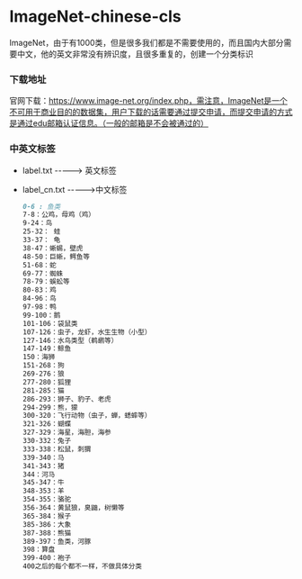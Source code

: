 # ImageNet-chinese-cls
ImageNet，由于有1000类，但是很多我们都是不需要使用的，而且国内大部分需要中文，他的英文非常没有辨识度，且很多重复的，创建一个分类标识

### 下载地址

官网下载：https://www.image-net.org/index.php，需注意，ImageNet是一个不可用于商业目的的数据集，用户下载的话需要通过提交申请，而提交申请的方式是通过edu邮箱认证信息。（一般的邮箱是不会被通过的）

### 中英文标签

- label.txt  -----> 英文标签

- label_cn.txt   ----->中文标签

  ```markdown
  0-6 : 鱼类
  7-8：公鸡，母鸡（鸡）
  9-24：鸟
  25-32： 蛙
  33-37： 龟
  38-47：蜥蜴，壁虎
  48-50：巨蜥，鳄鱼等
  51-68：蛇
  69-77：蜘蛛
  78-79：蜈蚣等
  80-83：鸡
  84-96：鸟
  97-98：鸭
  99-100：鹅
  101-106：袋鼠类
  107-126：虫子，龙虾，水生生物（小型）
  127-146：水鸟类型（鹈鹕等）
  147-149：鲸鱼
  150：海狮
  151-268：狗
  269-276：狼
  277-280：狐狸
  281-285：猫
  286-293：狮子、豹子、老虎
  294-299：熊，獴
  300-320：飞行动物（虫子，蝉，蟋蟀等）
  321-326：蝴蝶
  327-329：海星，海胆，海参
  330-332：兔子
  333-338：松鼠，刺猬
  339-340：马
  341-343：猪
  344：河马
  345-347：牛
  348-353：羊
  354-355：骆驼
  356-364：黄鼠狼，臭鼬，树懒等
  365-384：猴子
  385-386：大象
  387-388：熊猫
  389-397：鱼类，河豚
  398：算盘
  399-400：袍子
  400之后的每个都不一样，不做具体分类
  ```

  
